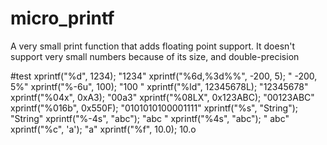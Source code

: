 # micro_printf
A very small print function that adds floating point support. It doesn't support very small numbers because of its size, and double-precision

#test
    xprintf("%d", 1234);			"1234"
    xprintf("%6d,%3d%%", -200, 5);	"  -200,  5%"
    xprintf("%-6u", 100);			"100   "
    xprintf("%ld", 12345678L);		"12345678"
    xprintf("%04x", 0xA3);			"00a3"
    xprintf("%08LX", 0x123ABC);		"00123ABC"
    xprintf("%016b", 0x550F);		"0101010100001111"
    xprintf("%s", "String");		"String"
    xprintf("%-4s", "abc");			"abc "
    xprintf("%4s", "abc");			" abc"
    xprintf("%c", 'a');				"a"
    xprintf("%f", 10.0);            10.o
